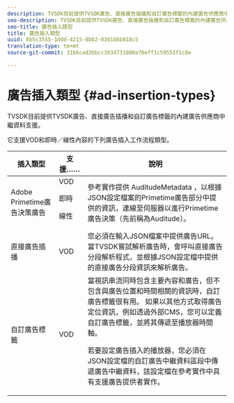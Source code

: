 ```yaml
---
description: TVSDK目前提供TVSDK廣告、直接廣告插播和自訂廣告標籤的內建廣告供應商中繼資料支援。
seo-description: TVSDK目前提供TVSDK廣告、直接廣告插播和自訂廣告標籤的內建廣告供應商中繼資料支援。
seo-title: 廣告插入類型
title: 廣告插入類型
uuid: 6b5c3555-1ddd-4215-8bb2-03d16bb818c5
translation-type: tm+mt
source-git-commit: 31b6cad26bcc393d731080a70eff1c59551f1c8e

---
```



# 廣告插入類型 {#ad-insertion-types}

TVSDK目前提供TVSDK廣告、直接廣告插播和自訂廣告標籤的內建廣告供應商中繼資料支援。

它支援VOD和即時／線性內容的下列廣告插入工作流程類型。

<table id="table_1C3A659BDDB7453CA953A103045FCA01"> 
 <thead> 
  <tr> 
   <th colname="col1" class="entry"> 插入類型 </th> 
   <th colname="col2" class="entry"> 支援…… </th> 
   <th colname="col3" class="entry"> 說明 </th> 
  </tr>
 </thead>
 <tbody> 
  <tr> 
   <td colname="col1"> Adobe Primetime廣告決策廣告 </td> 
   <td colname="col2">VOD <p>即時 </p> <p>線性 </p> </td> 
   <td colname="col3">參考實作提供 <span class="codeph"> AuditudeMetadata</span> ，以根據JSON設定檔案的Primetime廣告部分中提供的資訊，連線至伺服器以進行Primetime廣告決策（先前稱為Auditude）</a></a>。 </td> 
  </tr> 
  <tr> 
   <td colname="col1"> 直接廣告插播 </td> 
   <td colname="col2"> VOD </td> 
   <td colname="col3">您必須在輸入JSON檔案中提供廣告URL。 當TVSDK嘗試解析廣告時，會呼叫直接廣告分段解析程式，並根據JSON設定檔中提供的直接廣告分段資訊來解析廣告</a>。 </td> 
  </tr> 
  <tr> 
   <td colname="col1"> 自訂廣告標籤 </td> 
   <td colname="col2"> VOD </td> 
   <td colname="col3">當視訊串流同時包含主要內容和廣告，但不包含與廣告位置和時間相關的資訊時，自訂廣告標籤很有用。 如果以其他方式取得廣告定位資訊，例如透過外部CMS，您可以定義自訂廣告標籤，並將其傳遞至播放器時間軸。 <p>若要設定廣告插入的播放器，您必須在JSON設定檔的自訂廣告中繼資料區段中傳遞廣告中繼資料</a>，該設定檔在參考實作中具有支援廣告提供者實作。 </p> </td>
  </tr>
 </tbody>
</table>